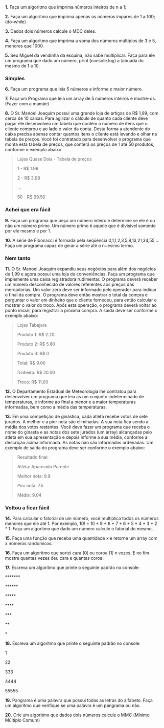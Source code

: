 **1.** Faça um algoritmo que imprima números inteiros de n a 1;

**2.** Faça um algoritmo que imprima apenas os números ímpares de 1 a 100; (do-while)

**3.** Dados dois números calcule o MDC deles.

**4.** Faça um algoritmo que imprima a soma dos números múltiplos de 3 e 5, menores que 1000.

**5.** Seu Miguel da vendinha da esquina, não sabe multiplicar. Faça para ele um programa que dado um número, print (console.log) a tabuada do mesmo de 1 a 10.

### Simples

**6.** Faça um programa que leia 5 números e informe o maior número.

**7.** Faça um Programa que leia um array de 5 números inteiros e mostre-os. (Fazer com a mamãe)

**8.** O Sr. Manoel Joaquim possui uma grande loja de artigos de R$ 1,99, com cerca de 10 caixas. Para agilizar o cálculo de quanto cada cliente deve pagar ele desenvolveu um tabela que contém o número de itens que o cliente comprou e ao lado o valor da conta. Desta forma a atendente do caixa precisa apenas contar quantos itens o cliente está levando e olhar na tabela de preços. Você foi contratado para desenvolver o programa que monta esta tabela de preços, que conterá os preços de 1 até 50 produtos, conforme o exemplo abaixo:

> Lojas Quase Dois - Tabela de preços
>
>
>1 - R$ 1.99
>
>2 - R$ 3.98
>
>...
>
>50 - R$ 99.50

### Achei que era fácil

**9.** Faça um programa que peça um número inteiro e determine se ele é ou não um número primo. Um número primo é aquele que é divisível somente por ele mesmo e por 1.

**10.** A série de Fibonacci é formada pela seqüência 0,1,1,2,3,5,8,13,21,34,55,... Faça um programa capaz de gerar a série até o n−ésimo termo.

### Nem tanto

**11.** O Sr. Manoel Joaquim expandiu seus negócios para além dos negócios de 1,99 e agora possui uma loja de conveniências. Faça um programa que implemente uma caixa registradora rudimentar. O programa deverá receber um número desconhecido de valores referentes aos preços das mercadorias. Um valor zero deve ser informado pelo operador para indicar o final da compra. O programa deve então mostrar o total da compra e perguntar o valor em dinheiro que o cliente forneceu, para então calcular e mostrar o valor do troco. Após esta operação, o programa deverá voltar ao ponto inicial, para registrar a próxima compra. A saída deve ser conforme o exemplo abaixo:

>Lojas Tabajara 
>
>Produto 1: R$ 2.20
>
>Produto 2: R$ 5.80
>
>Produto 3: R$ 0
>
>Total: R$ 9.00
>
>Dinheiro: R$ 20.00
>
>Troco: R$ 11.00

**12.** O Departamento Estadual de Meteorologia lhe contratou para desenvolver um programa que leia as um conjunto indeterminado de temperaturas, e informe ao final a menor e a maior temperaturas informadas, bem como a média das temperaturas.

**13.** Em uma competição de ginástica, cada atleta recebe votos de sete jurados. A melhor e a pior nota são eliminadas. A sua nota fica sendo a média dos votos restantes. Você deve fazer um programa que receba o nome do ginasta e as notas dos sete jurados (um array) alcançadas pelo atleta em sua apresentação e depois informe a sua média, conforme a descrição acima informada. As notas não são informados ordenadas. Um exemplo de saída do programa deve ser conforme o exemplo abaixo:

>Resultado final:
>
>Atleta: Aparecido Parente
>
>Melhor nota: 9.9
>
>Pior nota: 7.5
>
>Média: 9.04

### Voltou a ficar fácil

**14.** Para calcular o fatorial de um número, você multiplica todos os números menores que ele até 1. Por exemplo, 10! = 10 * 9 * 8 * 7 * 6 * 5 * 4 * 3 * 2 * 1. Faça um algoritmo que dado um número calcule o fatorial do mesmo.

**15.** Faça uma função que receba uma quantidade x e retorne um array com x números randomicos.

**16.** Faça um algoritmo que sortei cara (0) ou coroa (1) n vezes. E no fim mostre quantas vezes deu cara e quantas coroa.

**17.** Escreva um algoritmo que printe o seguinte padrão no console:

\*\*\*\*\*\*\*

\*\*\*\*\*\*

\*\*\*\*\*

\*\*\*\*

\*\*\*

\*\*

\*

**18.** Escreva um algoritmo que printe o seguinte padrão no console:

1

22

333

4444

55555

**19.** Pangrama é uma palavra que possui todas as letras do alfabeto. Faça um algoritmo que verifique se uma palavra é um pangrama ou não.

**20.** Crie um algoritmo que dados dois números calcule o MMC (Mínimo Múltiplo Comum)
